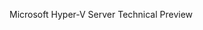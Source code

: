 <Token xmlns:xlink="http://www.w3.org/1999/xlink">Microsoft Hyper-V Server Technical Preview</Token>